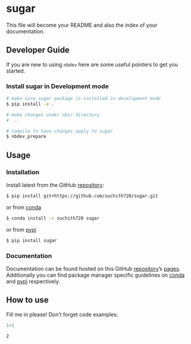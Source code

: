 # sugar


<!-- WARNING: THIS FILE WAS AUTOGENERATED! DO NOT EDIT! -->

This file will become your README and also the index of your
documentation.

## Developer Guide

If you are new to using `nbdev` here are some useful pointers to get you
started.

### Install sugar in Development mode

``` sh
# make sure sugar package is installed in development mode
$ pip install -e .

# make changes under nbs/ directory
# ...

# compile to have changes apply to sugar
$ nbdev_prepare
```

## Usage

### Installation

Install latest from the GitHub
[repository](https://github.com/suchith720/sugar):

``` sh
$ pip install git+https://github.com/suchith720/sugar.git
```

or from [conda](https://anaconda.org/suchith720/sugar)

``` sh
$ conda install -c suchith720 sugar
```

or from [pypi](https://pypi.org/project/sugar/)

``` sh
$ pip install sugar
```

### Documentation

Documentation can be found hosted on this GitHub
[repository](https://github.com/suchith720/sugar)’s
[pages](https://suchith720.github.io/sugar/). Additionally you can find
package manager specific guidelines on
[conda](https://anaconda.org/suchith720/sugar) and
[pypi](https://pypi.org/project/sugar/) respectively.

## How to use

Fill me in please! Don’t forget code examples:

``` python
1+1
```

    2
